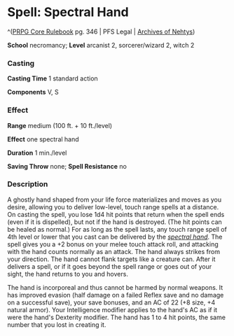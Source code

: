 # Spell: Spectral Hand

^([PRPG Core Rulebook][ss-spectral-hand] pg. 346 | PFS Legal | [Archives of Nehtys][sn-spectral-hand])

**School** necromancy; **Level** arcanist 2, sorcerer/wizard 2, witch 2

### Casting

**Casting Time** 1 standard action  

**Components** V, S

### Effect

**Range** medium (100 ft. + 10 ft./level)  

**Effect** one spectral hand  

**Duration** 1 min./level  

**Saving Throw** none; **Spell Resistance** no

### Description

A ghostly hand shaped from your life force materializes and moves as you desire, allowing you to deliver low-level, touch range spells at a distance. On casting the spell, you lose 1d4 hit points that return when the spell ends (even if it is dispelled), but not if the hand is destroyed. (The hit points can be healed as normal.) For as long as the spell lasts, any touch range spell of 4th level or lower that you cast can be delivered by the _[spectral hand]_. The spell gives you a +2 bonus on your melee touch attack roll, and attacking with the hand counts normally as an attack. The hand always strikes from your direction. The hand cannot flank targets like a creature can. After it delivers a spell, or if it goes beyond the spell range or goes out of your sight, the hand returns to you and hovers.  

The hand is incorporeal and thus cannot be harmed by normal weapons. It has improved evasion (half damage on a failed Reflex save and no damage on a successful save), your save bonuses, and an AC of 22 (+8 size, +4 natural armor). Your Intelligence modifier applies to the hand's AC as if it were the hand's Dexterity modifier. The hand has 1 to 4 hit points, the same number that you lost in creating it.

[ss-spectral-hand]: http://paizo.com/pathfinderRPG/v57
[sn-spectral-hand]: http://www.archivesofnethys.com/SpellDisplay.aspx?ItemName=Spectral%20Hand
[spectral hand]: http://www.archivesofnethys.com/SpellDisplay.aspx?ItemName=spectral%20hand